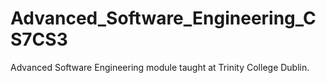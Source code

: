 # Advanced_Software_Engineering_CS7CS3
Advanced Software Engineering module taught at Trinity College Dublin.
